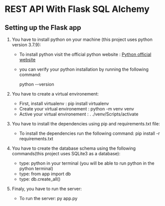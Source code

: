# REST API With Flask SQL Alchemy

## Setting up the Flask app

1. You have to install python on your machine (this project uses python version 3.7.9):

    * To install python visit the official python website : [Python official website](https://www.python.org/downloads/)
    * you can verify your python installation by running the following command:
      
      python --version
      
2. You have to create a virtual environement:

    * First, install virtualenv : pip install virtualenv
    * Create your virtual environement : python -m venv venv
    * Active your virtual environement : . ./venv/Scripts/activate
    
3. You have to install the dependencies using pip and requirements.txt file:

    * To install the dependencies run the following command: pip install -r requirements.txt
    
4. You have to create the database schema using the following commands(this project uses SQLite3 as a database):
    * type: python in your terminal (you will be able to run python in the python terminal)
    * type: from app import db
    * type: db.create_all()
    
5. Finaly, you have to run the server:
    
    * To run the server: py app.py
